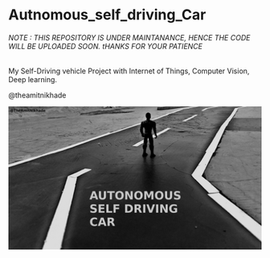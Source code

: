 # Autnomous_self_driving_Car

###### NOTE : THIS REPOSITORY IS UNDER MAINTANANCE, HENCE THE CODE WILL BE UPLOADED SOON. tHANKS FOR YOUR PATIENCE


My Self-Driving vehicle Project with Internet of Things, Computer Vision, Deep learning.

@theamitnikhade

![alt text](https://github.com/AmitNikhade/Autnomous_self_driving_Car/blob/main/Data/IMG_20201108_174418.jpg?raw=true)
